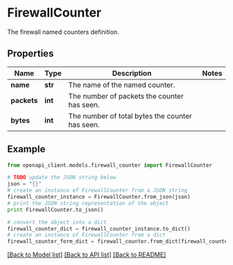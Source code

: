 # FirewallCounter

The firewall named counters definition.

## Properties

Name | Type | Description | Notes
------------ | ------------- | ------------- | -------------
**name** | **str** | The name of the named counter. | 
**packets** | **int** | The number of packets the counter has seen. | 
**bytes** | **int** | The number of total bytes the counter has seen. | 

## Example

```python
from openapi_client.models.firewall_counter import FirewallCounter

# TODO update the JSON string below
json = "{}"
# create an instance of FirewallCounter from a JSON string
firewall_counter_instance = FirewallCounter.from_json(json)
# print the JSON string representation of the object
print FirewallCounter.to_json()

# convert the object into a dict
firewall_counter_dict = firewall_counter_instance.to_dict()
# create an instance of FirewallCounter from a dict
firewall_counter_form_dict = firewall_counter.from_dict(firewall_counter_dict)
```
[[Back to Model list]](../README.md#documentation-for-models) [[Back to API list]](../README.md#documentation-for-api-endpoints) [[Back to README]](../README.md)



